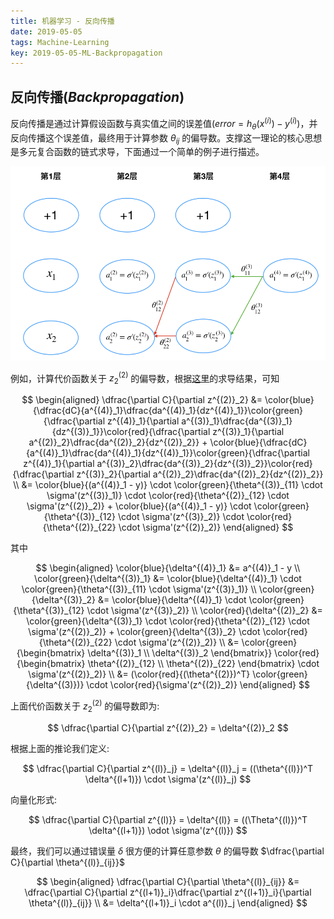 ```yaml
---
title: 机器学习 - 反向传播
date: 2019-05-05
tags: Machine-Learning
key: 2019-05-05-ML-Backpropagation
---
```


## 反向传播(_Backpropagation_)

反向传播是通过计算假设函数与真实值之间的误差值($error = h_\theta(x^{(i)}) - y^{(i)}$)，并反向传播这个误差值，最终用于计算参数 $\theta_{ij}$ 的偏导数。支撑这一理论的核心思想是多元复合函数的链式求导，下面通过一个简单的例子进行描述。

![backpropagation](/assets/images/machine-learning/backpropagation.png)

例如，计算代价函数关于 $z^{(2)}_2$ 的偏导数，根据[这里](https://iguoli.github.io/2019-05-04/ML-Derivative)的求导结果，可知

$$
\begin{aligned}
    \dfrac{\partial C}{\partial z^{(2)}_2} &= \color{blue}{\dfrac{dC}{a^{(4)}_1}\dfrac{da^{(4)}_1}{dz^{(4)}_1}}\color{green}{\dfrac{\partial z^{(4)}_1}{\partial a^{(3)}_1}\dfrac{da^{(3)}_1}{dz^{(3)}_1}}\color{red}{\dfrac{\partial z^{(3)}_1}{\partial a^{(2)}_2}\dfrac{da^{(2)}_2}{dz^{(2)}_2}} + \color{blue}{\dfrac{dC}{a^{(4)}_1}\dfrac{da^{(4)}_1}{dz^{(4)}_1}}\color{green}{\dfrac{\partial z^{(4)}_1}{\partial a^{(3)}_2}\dfrac{da^{(3)}_2}{dz^{(3)}_2}}\color{red}{\dfrac{\partial z^{(3)}_2}{\partial a^{(2)}_2}\dfrac{da^{(2)}_2}{dz^{(2)}_2}} \\
    &= \color{blue}{(a^{(4)}_1 - y)} \cdot \color{green}{\theta^{(3)}_{11} \cdot \sigma'(z^{(3)}_1)} \cdot \color{red}{\theta^{(2)}_{12} \cdot \sigma'(z^{(2)}_2)} + \color{blue}{(a^{(4)}_1 - y)} \cdot \color{green}{\theta^{(3)}_{12} \cdot \sigma'(z^{(3)}_2)} \cdot \color{red}{\theta^{(2)}_{22} \cdot \sigma'(z^{(2)}_2)}
\end{aligned}
$$

其中

$$
\begin{aligned}
    \color{blue}{\delta^{(4)}_1} &= a^{(4)}_1 - y \\
    \color{green}{\delta^{(3)}_1} &= \color{blue}{\delta^{(4)}_1} \cdot \color{green}{\theta^{(3)}_{11} \cdot \sigma'(z^{(3)}_1)} \\
    \color{green}{\delta^{(3)}_2} &= \color{blue}{\delta^{(4)}_1} \cdot \color{green}{\theta^{(3)}_{12} \cdot \sigma'(z^{(3)}_2)} \\
    \color{red}{\delta^{(2)}_2} &= \color{green}{\delta^{(3)}_1} \cdot \color{red}{\theta^{(2)}_{12} \cdot \sigma'(z^{(2)}_2)} + \color{green}{\delta^{(3)}_2} \cdot \color{red}{\theta^{(2)}_{22} \cdot \sigma'(z^{(2)}_2)} \\
    &=
    \color{green}{\begin{bmatrix}
        \delta^{(3)}_1 \\
        \delta^{(3)}_2
    \end{bmatrix}}
    \color{red}{\begin{bmatrix}
        \theta^{(2)}_{12} \\
        \theta^{(2)}_{22}
    \end{bmatrix}
    \cdot \sigma'(z^{(2)}_2)} \\
    &=
    (\color{red}{(\theta^{(2)})^T} \color{green}{\delta^{(3)})} \cdot \color{red}{\sigma'(z^{(2)}_2)}
\end{aligned}
$$

上面代价函数关于 $z^{(2)}_2$ 的偏导数即为:

$$
\dfrac{\partial C}{\partial z^{(2)}_2} = \delta^{(2)}_2
$$

根据上面的推论我们定义:

$$
\dfrac{\partial C}{\partial z^{(l)}_j} = \delta^{(l)}_j = ((\theta^{(l)})^T \delta^{(l+1)}) \cdot \sigma'(z^{(l)}_j)
$$

向量化形式:

$$
\dfrac{\partial C}{\partial z^{(l)}} = \delta^{(l)} = ((\Theta^{(l)})^T \delta^{(l+1)}) \odot \sigma'(z^{(l)})
$$

最终，我们可以通过错误量 $\delta$ 很方便的计算任意参数 $\theta$ 的偏导数 $\dfrac{\partial C}{\partial \theta^{(l)}_{ij}}$

$$
\begin{aligned}
    \dfrac{\partial C}{\partial \theta^{(l)}_{ij}} &= \dfrac{\partial C}{\partial z^{(l+1)}_i}\dfrac{\partial z^{(l+1)}_i}{\partial \theta^{(l)}_{ij}} \\
    &= \delta^{(l+1)}_i \cdot a^{(l)}_j
\end{aligned}
$$